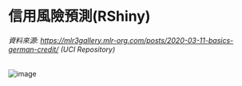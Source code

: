 # 信用風險預測(RShiny)

###### 資料來源: https://mlr3gallery.mlr-org.com/posts/2020-03-11-basics-german-credit/ (UCI Repository) 

![image](https://github.com/ShangWeiKuo/Portfolio/blob/main/R/Classification/credit/image/conduct.gif)
